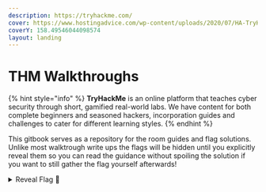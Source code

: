 ```yaml
---
description: https://tryhackme.com/
cover: https://www.hostingadvice.com/wp-content/uploads/2020/07/HA-TryHackMe.jpg
coverY: 158.49546044098574
layout: landing
---
```


# THM Walkthroughs

{% hint style="info" %}
**TryHackMe** is an online platform that teaches cyber security through short, gamified real-world labs. We have content for both complete beginners and seasoned hackers, incorporation guides and challenges to cater for different learning styles.
{% endhint %}

This gitbook serves as a repository for the room guides and flag solutions. Unlike most walktrough write ups the flags will be hidden until you explicitly reveal them so you can read the guidance without spoiling the solution if you want to still gather the flag yourself afterwards!

<details>

<summary>Reveal Flag <span data-gb-custom-inline data-tag="emoji" data-code="1f6a9">🚩</span></summary>

:triangular\_flag\_on\_post:`tah dahhh!`

</details>
